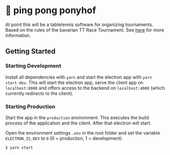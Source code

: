 # 🏓 ping pong ponyhof

At point this will be a tabletennis software for organizing tournaments. Based on the rules of the bavarian TT Race Tournament. See [here](https://www.bttv.de/) for more information.

## Getting Started

### Starting Development
Install all dependencies with `yarn` and start the electron app with `yarn start-dev`. This will start the electron app, serve the client app on `localhost:8000` and offers access to the backend on `localhost:4000` (which currently redirects to the client).

### Starting Production
Start the app in the `production` environment. This executes the build process of the application and the client. After that electron will start.

Open the environment settings `.env` in the root folder and set the variable `ELECTRON_IS_DEV` to `0` (0 = production, 1 = development)

```
$ yarn start
```
